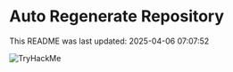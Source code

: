 # Auto Regenerate Repository

This README was last updated: 2025-04-06 07:07:52

 ![TryHackMe](https://tryhackme.com/badge/533634)
